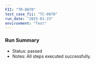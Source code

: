 ```yaml
---
FII: "TR-0070"
test_case_fii: "TC-0070"
run_date: "2025-01-23"
environment: "Test"
---
```


### Run Summary
- Status: passed
- Notes: All steps executed successfully.